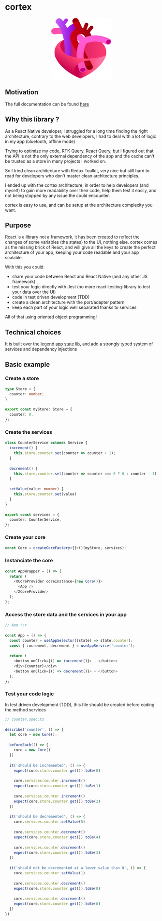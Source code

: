 # cortex

<p align="center">
  <img src="./assets/logo.png" width="200px" height="200px">
</p>

## Motivation

The full documentation can be found [here](https://azot-dev.github.io/cortex/docs/get-started)


## Why this library ?

As a React Native developer, I struggled for a long time finding the right architecture, contrary to the web developers, I had to deal with a lot of logic in my app (bluetooth, offline mode)

Trying to optimize my code, RTK Query, React Query, but I figured out that the API is not the only external dependency of the app and the cache can't be trusted as a store in many projects I worked on.

So I tried clean architecture with Redux Toolkit, very nice but still hard to read for developers who don't master clean architecture principles.

I ended up with the cortex architecture, in order to help developers (and myself) to gain more readability over their code, help them test it easily, and not being stopped by any issue the could encounter.

cortex is easy to use, and can be setup at the architecture complexity you want.
## Purpose

React is a library not a framework, it has been created to reflect the changes of some variables (the states) to the UI, nothing else.
cortex comes as the missing brick of React, and will give all the keys to create the perfect architecture of your app, keeping your code readable and your app scalable.

With this you could:

- share your code between React and React Native (and any other JS framework)
- test your logic directly with Jest (no more react-testing-library to test your data over the UI)
- code in test driven development (TDD)
- create a clean architecture with the port/adapter pattern
- keep each part of your logic well separated thanks to services

All of that using oriented object programming!

## Technical choices

It is built over [the legend app state lib](https://legendapp.com/open-source/state/), and add a strongly typed system of services and dependency injections

## Basic example

### Create a store

```typescript
type Store = {
  counter: number;
}

export const myStore: Store = {
  counter: 0,
};
```

### Create the services

```typescript
class CounterService extends Service {
  increment() {
    this.store.counter.set(counter => counter + 1);
  }
  
  decrement() {
    this.store.counter.set(counter => counter === 0 ? 0 : counter - 1);
  }

  setValue(value: number) {
    this.store.counter.set(value)
  }
}

export const services = {
  counter: CounterService,
};
```

### Create your core

```typescript
const Core = createCoreFactory<{}>()(myStore, services);
```

### Instanciate the core

```typescript
const AppWrapper = () => {
  return (
    <XCoreProvider coreInstance={new Core()}>
      <App />
    </XCoreProvider>
  );
};
```

### Access the store data and the services in your app

```typescript
// App.tsx

const App = () => {
  const counter = useAppSelector((state) => state.counter);
  const { increment, decrement } = useAppService('counter');
  
  return (
    <button onClick={() => increment()}> - </button>
    <div>{counter}</div>
    <button onClick={() => decrement()}> + </button>
  );
};

```

### Test your code logic
In test driven development (TDD), this file should be created before coding the method services

```typescript
// counter.spec.ts

describe('counter', () => {
  let core = new Core();

  beforeEach(() => {
    core = new Core()
  })

  it('should be incremented', () => {
    expect(core.store.counter.get()).toBe(0)

    core.services.counter.increment()
    expect(core.store.counter.get()).toBe(1)

    core.services.counter.increment()
    expect(core.store.counter.get()).toBe(2)
  })

  it('should be decremented', () => {
    core.services.counter.setValue(5)

    core.services.counter.decrement()
    expect(core.store.counter.get()).toBe(4)

    core.services.counter.decrement()
    expect(core.store.counter.get()).toBe(3)
  })

  it('should not be decremented at a lower value than 0', () => {
    core.services.counter.setValue(1)

    core.services.counter.decrement()
    expect(core.store.counter.get()).toBe(0)

    core.services.counter.decrement()
    expect(core.store.counter.get()).toBe(0)
  })
}) 
